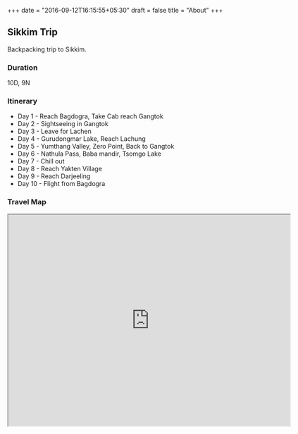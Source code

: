 +++
date = "2016-09-12T16:15:55+05:30"
draft = false
title = "About"
+++

## Sikkim Trip

Backpacking trip to Sikkim.

### Duration

10D, 9N

### Itinerary

- Day 1 - Reach Bagdogra, Take Cab reach Gangtok
- Day 2 - Sightseeing in Gangtok
- Day 3 - Leave for Lachen
- Day 4 - Gurudongmar Lake, Reach Lachung
- Day 5 - Yumthang Valley, Zero Point, Back to Gangtok
- Day 6 - Nathula Pass, Baba mandir, Tsomgo Lake
- Day 7 - Chill out
- Day 8 - Reach Yakten Village
- Day 9 - Reach Darjeeling
- Day 10 - Flight from Bagdogra

### Travel Map

<iframe src="https://www.google.com/maps/d/u/0/embed?mid=1EnxmoUcbzXASsEkGs_tIxPJpG3vLD-_E" width="640" height="480"></iframe>

